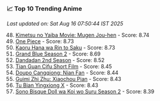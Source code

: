 ### 📈 Top 10 Trending Anime

*Last updated on: Sat Aug 16 07:50:44 IST 2025*

48. [Kimetsu no Yaiba Movie: Mugen Jou-hen](https://myanimelist.net/anime/59192) - Score: 8.74
52. [One Piece](https://myanimelist.net/anime/21) - Score: 8.73
49. [Kaoru Hana wa Rin to Saku](https://myanimelist.net/anime/59845) - Score: 8.73
68. [Grand Blue Season 2](https://myanimelist.net/anime/59986) - Score: 8.69
137. [Dandadan 2nd Season](https://myanimelist.net/anime/60543) - Score: 8.52
175. [Tian Guan Cifu Short Film](https://myanimelist.net/anime/60988) - Score: 8.45
179. [Doupo Cangqiong: Nian Fan](https://myanimelist.net/anime/51039) - Score: 8.44
185. [Guimi Zhi Zhu: Xiaochou Pian](https://myanimelist.net/anime/49818) - Score: 8.43
188. [Tu Bian Yingxiong X](https://myanimelist.net/anime/53447) - Score: 8.43
216. [Sono Bisque Doll wa Koi wo Suru Season 2](https://myanimelist.net/anime/53065) - Score: 8.39
